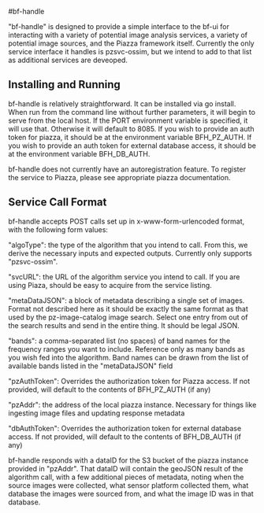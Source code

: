#bf-handle

"bf-handle" is designed to provide a simple interface to the bf-ui for interacting with a variety of potential image analysis services, a variety of potential image sources, and the Piazza framework itself.  Currently the only service interface it handles is pzsvc-ossim, but we intend to add to that list as additional services are deveoped.

## Installing and Running

bf-handle is relatively straightforward.  It can be installed via go install.  When run from the command line without further parameters, it will begin to serve from the local host.  If the PORT environment variable is specified, it will use that.  Otherwise it will default to 8085.  If you wish to provide an auth token for piazza, it should be at the environment variable BFH_PZ_AUTH.  If you wish to provide an auth token for external database access, it should be at the environment variable BFH_DB_AUTH.

bf-handle does not currently have an autoregistration feature.  To register the service to Piazza, please see appropriate piazza documentation.

## Service Call Format

bf-handle accepts POST calls set up in x-www-form-urlencoded format, with the following form values:

"algoType": the type of the algorithm that you intend to call.  From this, we derive the necessary inputs and expected outputs.  Currently only supports "pzsvc-ossim".

"svcURL": the URL of the algorithm service you intend to call.  If you are using Piaza, should be easy to acquire from the service listing.

"metaDataJSON": a block of metadata describing a single set of images.  Format not described here as it should be exactly the same format as that used by the pz-image-catalog image search.  Select one entry from out of the search results and send in the entire thing.  It should be legal JSON.

"bands": a comma-separated list (no spaces) of band names for the frequency ranges you want to include.  Reference only as many bands as you wish fed into the algorithm.  Band names can be drawn from the list of available bands listed in the "metaDataJSON" field

"pzAuthToken": Overrides the authorization token for Piazza access.  If not provided, will default to the contents of BFH_PZ_AUTH (if any)

"pzAddr": the address of the local piazza instance.  Necessary for things like ingesting image files and updating response metadata 

"dbAuthToken": Overrides the authorization token for external database access.  If not provided, will default to the contents of BFH_DB_AUTH (if any)

bf-handle responds with a dataID for the S3 bucket of the piazza instance provided in "pzAddr".  That dataID will contain the geoJSON result of the algorithm call, with a few additional pieces of metadata, noting when the source images were collected, what sensor platform collected them, what database the images were sourced from, and what the image ID was in that database.